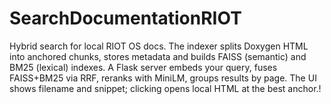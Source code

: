 # SearchDocumentationRIOT
Hybrid search for local RIOT OS docs. The indexer splits Doxygen HTML into anchored chunks, stores metadata and builds FAISS (semantic) and BM25 (lexical) indexes. A Flask server embeds your query, fuses FAISS+BM25 via RRF, reranks with MiniLM, groups results by page. The UI shows filename and snippet; clicking opens local HTML at the best anchor.!
